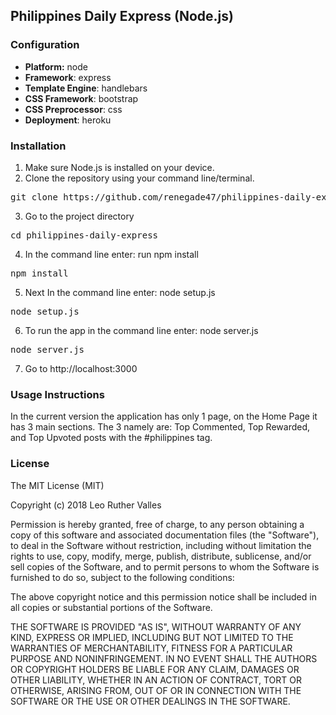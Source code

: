 ## Philippines Daily Express (Node.js)

### Configuration
- **Platform:** node
- **Framework**: express
- **Template Engine**: handlebars
- **CSS Framework**: bootstrap
- **CSS Preprocessor**: css
- **Deployment**: heroku

### Installation

1. Make sure Node.js is installed on your device.
2. Clone the repository using your command line/terminal.
<pre>
git clone https://github.com/renegade47/philippines-daily-express.git
</pre>
3. Go to the project directory
<pre>
cd philippines-daily-express
</pre>
4. In the command line enter: run npm install
<pre>
npm install
</pre>
5. Next In the command line enter: node setup.js
<pre>
node setup.js
</pre>
6. To run the app in the command line enter: node server.js
<pre>
node server.js
</pre>
7. Go to http://localhost:3000

### Usage Instructions

In the current version the application has only 1 page, on the Home Page it has 3 main sections. The 3 namely are: Top Commented, Top Rewarded, and Top Upvoted posts with the #philippines tag.


### License
The MIT License (MIT)

Copyright (c) 2018 Leo Ruther Valles

Permission is hereby granted, free of charge, to any person obtaining a copy of this software and associated documentation files (the "Software"), to deal in the Software without restriction, including without limitation the rights to use, copy, modify, merge, publish, distribute, sublicense, and/or sell copies of the Software, and to permit persons to whom the Software is furnished to do so, subject to the following conditions:

The above copyright notice and this permission notice shall be included in all copies or substantial portions of the Software.

THE SOFTWARE IS PROVIDED "AS IS", WITHOUT WARRANTY OF ANY KIND, EXPRESS OR IMPLIED, INCLUDING BUT NOT LIMITED TO THE WARRANTIES OF MERCHANTABILITY, FITNESS FOR A PARTICULAR PURPOSE AND NONINFRINGEMENT. IN NO EVENT SHALL THE AUTHORS OR COPYRIGHT HOLDERS BE LIABLE FOR ANY CLAIM, DAMAGES OR OTHER LIABILITY, WHETHER IN AN ACTION OF CONTRACT, TORT OR OTHERWISE, ARISING FROM, OUT OF OR IN CONNECTION WITH THE SOFTWARE OR THE USE OR OTHER DEALINGS IN THE SOFTWARE.

